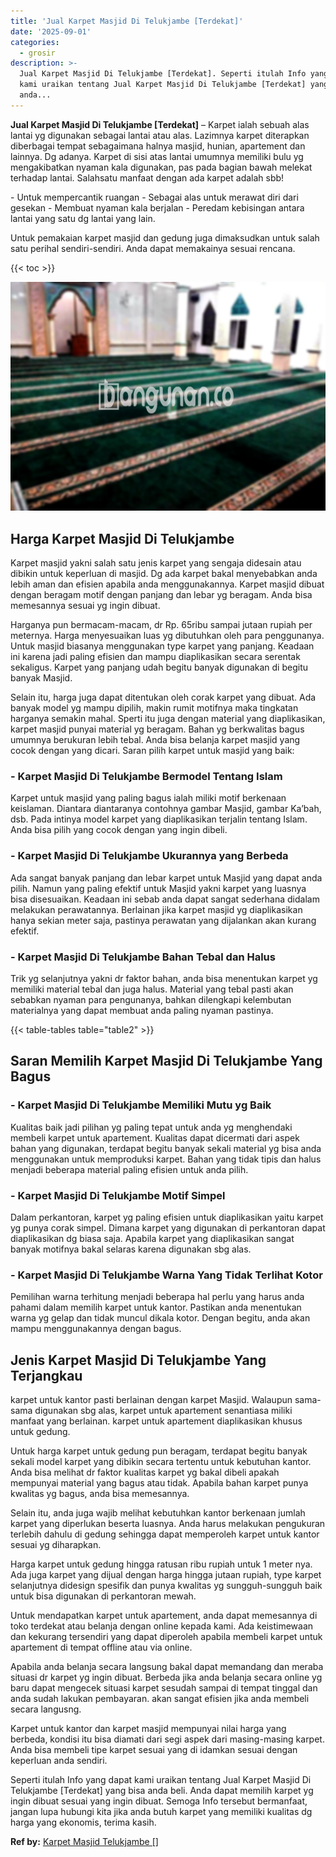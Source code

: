 ```yaml
---
title: 'Jual Karpet Masjid Di Telukjambe [Terdekat]'
date: '2025-09-01'
categories:
  - grosir
description: >-
  Jual Karpet Masjid Di Telukjambe [Terdekat]. Seperti itulah Info yang dapat
  kami uraikan tentang Jual Karpet Masjid Di Telukjambe [Terdekat] yang bisa
  anda...
---
```


**Jual Karpet Masjid Di Telukjambe \[Terdekat\]** – Karpet ialah sebuah alas lantai yg digunakan sebagai lantai atau alas. Lazimnya karpet diterapkan diberbagai tempat sebagaimana halnya masjid, hunian, apartement dan lainnya. Dg adanya. Karpet di sisi atas lantai umumnya memiliki bulu yg mengakibatkan nyaman kala digunakan, pas pada bagian bawah melekat terhadap lantai. Salahsatu manfaat dengan ada karpet adalah sbb!

\- Untuk mempercantik ruangan - Sebagai alas untuk merawat diri dari gesekan - Membuat nyaman kala berjalan - Peredam kebisingan antara lantai yang satu dg lantai yang lain.

Untuk pemakaian karpet masjid dan gedung juga dimaksudkan untuk salah satu perihal sendiri-sendiri. Anda dapat memakainya sesuai rencana.

{{< toc >}}

![Jual Karpet Masjid Di Telukjambe [Terdekat]](/images/grosir-karpet-murah-40.png)

## Harga Karpet Masjid Di Telukjambe

Karpet masjid yakni salah satu jenis karpet yang sengaja didesain atau dibikin untuk keperluan di masjid. Dg ada karpet bakal menyebabkan anda lebih aman dan efisien apabila anda menggunakannya. Karpet masjid dibuat dengan beragam motif dengan panjang dan lebar yg beragam. Anda bisa memesannya sesuai yg ingin dibuat.

Harganya pun bermacam-macam, dr Rp. 65ribu sampai jutaan rupiah per meternya. Harga menyesuaikan luas yg dibutuhkan oleh para penggunanya. Untuk masjid biasanya menggunakan type karpet yang panjang. Keadaan ini karena jadi paling efisien dan mampu diaplikasikan secara serentak sekaligus. Karpet yang panjang udah begitu banyak digunakan di begitu banyak Masjid.

Selain itu, harga juga dapat ditentukan oleh corak karpet yang dibuat. Ada banyak model yg mampu dipilih, makin rumit motifnya maka tingkatan harganya semakin mahal. Sperti itu juga dengan material yang diaplikasikan, karpet masjid punyai material yg beragam. Bahan yg berkwalitas bagus umumnya berukuran lebih tebal. Anda bisa belanja karpet masjid yang cocok dengan yang dicari. Saran pilih karpet untuk masjid yang baik:

### \- Karpet Masjid Di Telukjambe Bermodel Tentang Islam

Karpet untuk masjid yang paling bagus ialah miliki motif berkenaan keislaman. Diantara diantaranya contohnya gambar Masjid, gambar Ka’bah, dsb. Pada intinya model karpet yang diaplikasikan terjalin tentang Islam. Anda bisa pilih yang cocok dengan yang ingin dibeli.

### \- Karpet Masjid Di Telukjambe Ukurannya yang Berbeda

Ada sangat banyak panjang dan lebar karpet untuk Masjid yang dapat anda pilih. Namun yang paling efektif untuk Masjid yakni karpet yang luasnya bisa disesuaikan. Keadaan ini sebab anda dapat sangat sederhana didalam melakukan perawatannya. Berlainan jika karpet masjid yg diaplikasikan hanya sekian meter saja, pastinya perawatan yang dijalankan akan kurang efektif.

### \- Karpet Masjid Di Telukjambe Bahan Tebal dan Halus

Trik yg selanjutnya yakni dr faktor bahan, anda bisa menentukan karpet yg memiliki material tebal dan juga halus. Material yang tebal pasti akan sebabkan nyaman para pengunanya, bahkan dilengkapi kelembutan materialnya yang dapat membuat anda paling nyaman pastinya.

{{< table-tables table="table2" >}}

## Saran Memilih Karpet Masjid Di Telukjambe Yang Bagus

### \- Karpet Masjid Di Telukjambe Memiliki Mutu yg Baik

Kualitas baik jadi pilihan yg paling tepat untuk anda yg menghendaki membeli karpet untuk apartement. Kualitas dapat dicermati dari aspek bahan yang digunakan, terdapat begitu banyak sekali material yg bisa anda menggunakan untuk memproduksi karpet. Bahan yang tidak tipis dan halus menjadi beberapa material paling efisien untuk anda pilih.

### \- Karpet Masjid Di Telukjambe Motif Simpel

Dalam perkantoran, karpet yg paling efisien untuk diaplikasikan yaitu karpet yg punya corak simpel. Dimana karpet yang digunakan di perkantoran dapat diaplikasikan dg biasa saja. Apabila karpet yang diaplikasikan sangat banyak motifnya bakal selaras karena digunakan sbg alas.

### \- Karpet Masjid Di Telukjambe Warna Yang Tidak Terlihat Kotor

Pemilihan warna terhitung menjadi beberapa hal perlu yang harus anda pahami dalam memilih karpet untuk kantor. Pastikan anda menentukan warna yg gelap dan tidak muncul dikala kotor. Dengan begitu, anda akan mampu menggunakannya dengan bagus.

## Jenis Karpet Masjid Di Telukjambe Yang Terjangkau

karpet untuk kantor pasti berlainan dengan karpet Masjid. Walaupun sama-sama digunakan sbg alas, karpet untuk apartement senantiasa miliki manfaat yang berlainan. karpet untuk apartement diaplikasikan khusus untuk gedung.

Untuk harga karpet untuk gedung pun beragam, terdapat begitu banyak sekali model karpet yang dibikin secara tertentu untuk kebutuhan kantor. Anda bisa melihat dr faktor kualitas karpet yg bakal dibeli apakah mempunyai material yang bagus atau tidak. Apabila bahan karpet punya kwalitas yg bagus, anda bisa memesannya.

Selain itu, anda juga wajib melihat kebutuhkan kantor berkenaan jumlah karpet yang diperlukan beserta luasnya. Anda harus melakukan pengukuran terlebih dahulu di gedung sehingga dapat memperoleh karpet untuk kantor sesuai yg diharapkan.

Harga karpet untuk gedung hingga ratusan ribu rupiah untuk 1 meter nya. Ada juga karpet yang dijual dengan harga hingga jutaan rupiah, type karpet selanjutnya didesign spesifik dan punya kwalitas yg sungguh-sungguh baik untuk bisa digunakan di perkantoran mewah.

Untuk mendapatkan karpet untuk apartement, anda dapat memesannya di toko terdekat atau belanja dengan online kepada kami. Ada keistimewaan dan kekurang tersendiri yang dapat diperoleh apabila membeli karpet untuk apartement di tempat offline atau via online.

Apabila anda belanja secara langsung bakal dapat memandang dan meraba situasi dr karpet yg ingin dibuat. Berbeda jika anda belanja secara online yg baru dapat mengecek situasi karpet sesudah sampai di tempat tinggal dan anda sudah lakukan pembayaran. akan sangat efisien jika anda membeli secara langusng.

Karpet untuk kantor dan karpet masjid mempunyai nilai harga yang berbeda, kondisi itu bisa diamati dari segi aspek dari masing-masing karpet. Anda bisa membeli tipe karpet sesuai yang di idamkan sesuai dengan keperluan anda sendiri.

Seperti itulah Info yang dapat kami uraikan tentang Jual Karpet Masjid Di Telukjambe \[Terdekat\] yang bisa anda beli. Anda dapat memilih karpet yg ingin dibuat sesuai yang ingin dibuat. Semoga Info tersebut bermanfaat, jangan lupa hubungi kita jika anda butuh karpet yang memiliki kualitas dg harga yang ekonomis, terima kasih.

**Ref by:**  [Karpet Masjid Telukjambe []](https://id.wikipedia.org/wiki/Karpet)
